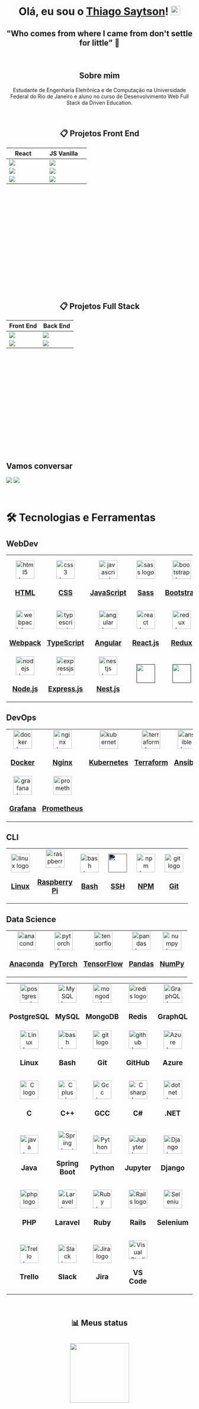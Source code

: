 <head>
<link rel="stylesheet" href="https://cdn.jsdelivr.net/gh/devicons/devicon@v2.15.1/devicon.min.css">
</head>
<h1 align="center">Olá, eu sou o <a href="https://tsaytson.github.io/" target="_blank">Thiago Saytson</a>! <img src="https://media.giphy.com/media/hvRJCLFzcasrR4ia7z/giphy.gif" width="25px"></h1> 
            
<h2 align='center'> "Who comes from where I came from don't settle for little" 🚀</h2>
<br>

<h2 align='center'>Sobre mim</h2>
<p style="text-align:center; text-justify:inter-character">Estudante de Engenharia Eletrônica e de Computação na Universidade Federal do Rio de Janeiro e aluno no curso de Desenvolvimento Web Full Stack da Driven Education.
</p>

<br>

<div align="center">
 
 ## 📋 Projetos Front End

<table height="350px">
  <thead >
    <tr>
      <th align="center" width="50%"> React <img src="https://user-images.githubusercontent.com/109693663/207225133-2a594a5a-56da-4b0c-91d8-8ad74eeacaab.png" width="13px"></th>
      <th align="center" width="50%">JS Vanilla <img src="https://user-images.githubusercontent.com/109693663/207225942-d775c6d2-1830-4054-b9d3-27ffdb9977dc.png" width="12px"></th>
    </tr>
  </thead>
  <tbody>
   <tr>
      <td>
        <a href="https://github.com/TSaytson/projeto11-trackit"><img src="https://github-readme-stats.vercel.app/api/pin/?username=TSaytson&repo=projeto11-trackit&title_color=7A7ADB&icon_color=2234AE&text_color=D3D3D3&bg_color=0,000000,130F60"></a>
      </td>
      <td>
        <a href="https://github.com/TSaytson/projeto04-parrotscardgame"><img src="https://github-readme-stats.vercel.app/api/pin/?username=TSaytson&repo=projeto04-parrotscardgame&title_color=7A7ADB&icon_color=2234AE&text_color=D3D3D3&bg_color=0,000000,130F60"></a>
      </td>
   </tr>
    <tr>
      <td>
        <a href="https://github.com/TSaytson/projeto10-cineflex"><img src="https://github-readme-stats.vercel.app/api/pin/?username=TSaytson&repo=projeto10-cineflex&title_color=7A7ADB&icon_color=2234AE&text_color=D3D3D3&bg_color=0,000000,130F60"></a>
      </td>
      <td>
        <a href="https://github.com/TSaytson/projeto03-driveneats"><img src="https://github-readme-stats.vercel.app/api/pin/?username=TSaytson&repo=projeto03-driveneats&title_color=7A7ADB&icon_color=2234AE&text_color=D3D3D3&bg_color=0,000000,130F60"></a>
      </td>
   </tr>
   <tr>
      <td>
        <a href="https://github.com/TSaytson/projeto08-jogodaforca"><img src="https://github-readme-stats.vercel.app/api/pin/?username=TSaytson&repo=projeto08-jogodaforca&title_color=7A7ADB&icon_color=2234AE&text_color=D3D3D3&bg_color=0,000000,130F60"></a>
      </td>
      <td>
        <a href="https://github.com/TSaytson/projeto06-buzzquizz"><img src="https://github-readme-stats.vercel.app/api/pin/?username=TSaytson&repo=projeto06-buzzquizz&title_color=7A7ADB&icon_color=2234AE&text_color=D3D3D3&bg_color=0,000000,130F60"></a>
      </td>
    </tr>
  </tbody>
</table>

&nbsp;

 ## 📋 Projetos Full Stack
 <table height="350px">
  <thead >
    <tr>
      <th align="center" width="50%">Front End </th>
      <th align="center" width="50%">Back End </th>
    </tr>
  </thead>
  <tbody>
   <tr>
      <td>
        <a href="https://github.com/TSaytson/projeto14-mywallet-front"><img src="https://github-readme-stats.vercel.app/api/pin/?username=TSaytson&repo=projeto14-mywallet-front&title_color=7A7ADB&icon_color=2234AE&text_color=D3D3D3&bg_color=0,000000,130F60"></a>
      </td>
      <td>
        <a href="https://github.com/TSaytson/projeto14-mywallet-back"><img src="https://github-readme-stats.vercel.app/api/pin/?username=TSaytson&repo=projeto14-mywallet-back&title_color=7A7ADB&icon_color=2234AE&text_color=D3D3D3&bg_color=0,000000,130F60"></a>
      </td>
   </tr>
    <tr>
      <td>
        <a href="https://github.com/TSaytson/linkr-front"><img src="https://github-readme-stats.vercel.app/api/pin/?username=TSaytson&repo=linkr-front&title_color=7A7ADB&icon_color=2234AE&text_color=D3D3D3&bg_color=0,000000,130F60"></a>
      </td>
      <td>
        <a href="https://github.com/TSaytson/linkr-back"><img src="https://github-readme-stats.vercel.app/api/pin/?username=TSaytson&repo=linkr-back&title_color=7A7ADB&icon_color=2234AE&text_color=D3D3D3&bg_color=0,000000,130F60"></a>
      </td>
   </tr>
  </tbody>
 </table>
</div>

## Vamos conversar
[<img  src="https://img.shields.io/badge/LinkedIn-0077B5?style=for-the-badge&logo=linkedin&logoColor=white" />][linkedin]
[<img  src="https://img.shields.io/badge/Gmail-D14836?style=for-the-badge&logo=gmail&logoColor=white" />][gmail]

&nbsp;

# 🛠  Tecnologias e Ferramentas

## WebDev
<table width='600px'>
  <tr align='center'>
    <td width='60px'>
      <a href='https://www.w3schools.com/html/' target='_blank'>
        <img src='https://cdn.jsdelivr.net/gh/devicons/devicon/icons/html5/html5-original.svg'
        height='50' alt='html5 logo'/>
        <h3>HTML</h3>
      </a>
    </td>
    <td width='60px'>
      <a href='https://www.w3schools.com/css/default.asp' target='_blank'>
        <img src='https://cdn.jsdelivr.net/gh/devicons/devicon/icons/css3/css3-original.svg'
        height='50' alt='css3 logo'>
        <h3>CSS </h3>
      </a>
    </td>
    <td width='60px'>
      <a href='https://www.w3schools.com/js/' target='_blank'>
        <img src='https://cdn.jsdelivr.net/gh/devicons/devicon/icons/javascript/javascript-original.svg'
        height='50' alt='javascript logo'>
        <h3>JavaScript </h3>
      </a>
    </td>
    <td width='60px'>
      <a href='https://sass-lang.com/' target='_blank'>
        <img src='https://cdn.jsdelivr.net/gh/devicons/devicon/icons/sass/sass-original.svg'
        height='50' alt='sass logo'>
        <h3>Sass </h3>
      </a>
    </td>
    <td width='60px'>
      <a href='https://getbootstrap.com/' target='_blank'>
        <img src='https://cdn.jsdelivr.net/gh/devicons/devicon/icons/bootstrap/bootstrap-original.svg'
        height='50' alt='bootstrap logo'>
        <h3>Bootstrap </h3>
      </a>
    </td>
    <td width='60px'>
      <a href='https://tailwindcss.com/' target='_blank'>
        <img src='https://cdn.jsdelivr.net/gh/devicons/devicon/icons/tailwindcss/tailwindcss-plain.svg'
        height='50' alt='tailwind css logo'>
        <h3>Tailwind CSS </h3>
      </a>
    </td>
  </tr>
  <tr align='center'>
    <td width='60px'>
      <a href='https://webpack.js.org/' target='_blank'>
        <img src='https://cdn.jsdelivr.net/gh/devicons/devicon/icons/webpack/webpack-original.svg' 
        height='50' alt='webpack logo'>
        <h3>Webpack</h3>
      </a>
    </td>
    <td width='60px'>
      <a href='https://www.typescriptlang.org/' target='_blank'>
        <img src='https://cdn.jsdelivr.net/gh/devicons/devicon/icons/typescript/typescript-original.svg'
        height='50' alt='typescript logo'>
        <h3>TypeScript </h3>
      </a>
    </td>
    <td width='60px'>
      <a href='https://angular.io/' target='_blank'>
        <img src='https://cdn.jsdelivr.net/gh/devicons/devicon/icons/angularjs/angularjs-original.svg'
        height='50' alt='angular logo'>
        <h3>Angular </h3>
      </a>
    </td>
    <td width='60px'>
      <a href='https://react.dev/' target='_blank'>
        <img src='https://cdn.jsdelivr.net/gh/devicons/devicon/icons/react/react-original.svg'
        height='50' alt='react logo'>
        <h3>React.js </h3>
      </a>
    </td>
    <td width='60px'>
      <a href='https://redux.js.org/' target='_blank'>
        <img src='https://cdn.jsdelivr.net/gh/devicons/devicon/icons/redux/redux-original.svg'
        height='50' alt='redux logo'>
        <h3>Redux </h3>
      </a>
    </td>
    <td width='60px'>
      <a href='https://nextjs.org/' target='_blank'>
        <img src='https://cdn.jsdelivr.net/gh/devicons/devicon/icons/nextjs/nextjs-original.svg'
        height='50' alt='nextjs logo' style='filter: invert(99%) sepia(95%) saturate(90%) hue-rotate(181deg) brightness(122%) contrast(100%)'>
        <h3>Next.js </h3>
      </a>
    </td>
  </tr>
  <tr align='center'>
    <td width='60px'>
      <a href='https://nodejs.org/en' target='_blank'>
        <img src='https://cdn.jsdelivr.net/gh/devicons/devicon/icons/nodejs/nodejs-original.svg'
        height='50' alt='nodejs logo'>
        <h3>Node.js </h3>
      </a>
    </td>
    <td width='60px'>
      <a href='https://expressjs.com/pt-br/' target='_blank'>
        <img src='https://skillicons.dev/icons?i=express'
        height='50' alt='expressjs logo'>
        <h3>Express.js </h3>
      </a>
    </td>
    <td width='60px'>
      <a href='https://nestjs.com/' target='_blank'>
        <img src='https://cdn.jsdelivr.net/gh/devicons/devicon/icons/nestjs/nestjs-plain.svg'
        height='50' alt='nestjs logo'>
        <h3> Nest.js</h3>
      </a>
    </td>
    <td width='60px'>
      <a href='' target='_blank'>
        <img src=''
        height='50' alt=''>
        <h3> </h3>
      </a>
    </td>
    <td width='60px'>
      <a href='' target='_blank'>
        <img src=''
        height='50' alt=''>
        <h3> </h3>
      </a>
    </td>
    <td width='60px'>
      <a href='' target='_blank'>
        <img src=''
        height='50' alt=''>
        <h3> </h3>
      </a>
    </td>
  </tr>
</table>

## DevOps
<table width='600px'>
  <tr align='center'>
    <td width='60px'>
      <a href='https://www.docker.com/' target='_blank'>
        <img src='https://cdn.jsdelivr.net/gh/devicons/devicon/icons/docker/docker-original.svg'
        height='50' alt='docker logo'>
        <h3>Docker </h3>
      </a>
    </td>
    <td width='60px'>
      <a href='https://www.nginx.com/' target='_blank'>
        <img src='https://cdn.jsdelivr.net/gh/devicons/devicon/icons/nginx/nginx-original.svg'
        height='50' alt='nginx logo'>
        <h3>Nginx</h3>
      </a>
    </td>
    <td width='60px'>
      <a href='https://kubernetes.io/' target='_blank'>
        <img src='https://cdn.jsdelivr.net/gh/devicons/devicon/icons/kubernetes/kubernetes-plain.svg'
        height='50' alt='kubernetes logo'>
        <h3>Kubernetes </h3>
      </a>
    </td>
    <td width='60px'>
      <a href='https://www.terraform.io/' target='_blank'>
        <img src='https://cdn.jsdelivr.net/gh/devicons/devicon/icons/terraform/terraform-original.svg'
        height='50' alt='terraform logo'>
        <h3>Terraform </h3>
      </a>
    </td>
    <td width='60px'>
      <a href='https://docs.ansible.com/' target='_blank'>
        <img src='https://cdn.jsdelivr.net/gh/devicons/devicon/icons/ansible/ansible-original.svg'
        height='50' alt='ansible logo'>
        <h3>Ansible </h3>
      </a>
    </td>
    <td width='60px'>
      <a href='https://www.jenkins.io/' target='_blank'>
        <img src='https://cdn.jsdelivr.net/gh/devicons/devicon/icons/jenkins/jenkins-original.svg'
        height='50' alt='jenkins logo'>
        <h3>Jenkins </h3>
      </a>
    </td>
  </tr>
  <tr align='center'>
    <td width='60px'>
      <a href='https://grafana.com/' target='_blank'>
        <img src='https://cdn.jsdelivr.net/gh/devicons/devicon/icons/grafana/grafana-original.svg'
        height='50' alt='grafana logo'>
        <h3>Grafana </h3>
      </a>
    </td>
    <td width='60px'>
      <a href='https://prometheus.io/' target='_blank'>
        <img src='https://cdn.jsdelivr.net/gh/devicons/devicon/icons/prometheus/prometheus-original.svg'
        height='50' alt='prometheus logo'>
        <h3>Prometheus</h3>
      </a>
    </td>
  </tr>
</table>

## CLI
<table width='550px'>
  <tr align='center'>
    <td width='60px'>
      <a href='https://www.linux.org/' target='_blank'>
        <img src='https://cdn.jsdelivr.net/gh/devicons/devicon/icons/linux/linux-original.svg'
        height='50' alt='linux logo'>
        <h3>Linux </h3>
      </a>
    </td>
    <td width='60px'>
      <a href='https://www.raspberrypi.org/' target='_blank'>
        <img src='https://cdn.jsdelivr.net/gh/devicons/devicon/icons/raspberrypi/raspberrypi-original.svg'
        height='50' alt='raspberry pi logo'>
        <h3> Raspberry Pi</h3>
      </a>
    </td>
    <td width='60px'>
      <a href='https://www.gnu.org/software/bash/' target='_blank'>
        <img src='https://cdn.simpleicons.org/gnubash/4EAA25'
        height='50' alt='bash logo'>
        <h3>Bash </h3>
      </a>
    </td>
    <td width='60px'>
      <a href='https://www.openssh.com/' target='_blank'>
        <img src='https://cdn.jsdelivr.net/gh/devicons/devicon/icons/ssh/ssh-original-wordmark.svg'
        height='50' alt='ssh logo' style='filter: invert(99%) sepia(95%) saturate(90%) hue-rotate(181deg) brightness(122%) contrast(100%)'>
        <h3>SSH </h3>
      </a>
    </td>
    <td width='60px'>
      <a href='https://www.npmjs.com/' target='_blank'>
        <img src='https://cdn.jsdelivr.net/gh/devicons/devicon/icons/npm/npm-original-wordmark.svg'
        height='50' alt='npm logo'>
        <h3>NPM </h3>
      </a>
    </td>
    <td width='60px'>
      <a href='https://git-scm.com/' target='_blank'>
        <img src='https://cdn.jsdelivr.net/gh/devicons/devicon/icons/git/git-original.svg'
        height='50' alt='git logo'>
        <h3>Git </h3>
      </a>
    </td>
  </tr>
</table>

## Data Science
<table width='550px'>
  <tr align='center'>
    <td width='60px'>
      <a href='https://www.anaconda.com/' target='_blank'>
        <img src='https://cdn.jsdelivr.net/gh/devicons/devicon/icons/anaconda/anaconda-original.svg'
        height='50' alt='anaconda logo'>
        <h3>Anaconda</h3>
      </a>
    </td>
    <td width='60px'>
      <a href='https://pytorch.org/' target='_blank'>
        <img src='https://cdn.jsdelivr.net/gh/devicons/devicon/icons/pytorch/pytorch-original.svg'
        height='50' alt='pytorch logo'>
        <h3>PyTorch</h3>
      </a>
    </td>
    <td width='60px'>
      <a href='https://www.tensorflow.org/' target='_blank'>
        <img src='https://cdn.jsdelivr.net/gh/devicons/devicon/icons/tensorflow/tensorflow-original.svg'
        height='50' alt='tensorflow logo'>
        <h3>TensorFlow</h3>
      </a>
    </td>
    <td width='60px'>
      <a href='https://pandas.pydata.org/' target='_blank'>
        <img src='https://cdn.jsdelivr.net/gh/devicons/devicon/icons/pandas/pandas-original.svg'
        height='50' alt='pandas logo'>
        <h3>Pandas</h3>
      </a>
    </td>
    <td width='60px'>
      <a href='https://numpy.org/' target='_blank'>
        <img src='https://cdn.jsdelivr.net/gh/devicons/devicon/icons/numpy/numpy-original.svg'
        height='50' alt='numpy logo'>
        <h3>NumPy</h3>
      </a>
    </td>
  </tr>
</table>
 <table width='75%'>
      <tr id='DB&Test' align='center'>
      <td>
          <img src="https://cdn.jsdelivr.net/gh/devicons/devicon/icons/postgresql/postgresql-original.svg" height="50" alt="postgresql logo"  />
          <h3> PostgreSQL </h3>
        </td>
        <td>
          <img src='https://cdn.jsdelivr.net/gh/devicons/devicon/icons/mysql/mysql-original.svg'
          height='50' alt='MySQL logo'>
          <h3> MySQL </h3>
        </td>
        <td>
          <img src="https://cdn.jsdelivr.net/gh/devicons/devicon/icons/mongodb/mongodb-original.svg" height="50" alt="mongodb logo"  />
          <h3> MongoDB </h3>
        </td>
        <td>
          <img src="https://cdn.jsdelivr.net/gh/devicons/devicon/icons/redis/redis-original.svg" height="50" alt="redis logo"  />
          <h3> Redis </h3>
        </td>
        <td>
          <img src='https://cdn.jsdelivr.net/gh/devicons/devicon/icons/graphql/graphql-plain-wordmark.svg'
          height='50' alt='GraphQL logo'/>
          <h3> GraphQL</h3>
        </td>
        <td>
          <img src="https://cdn.jsdelivr.net/gh/devicons/devicon/icons/jest/jest-plain.svg" height="50" alt="jest logo"  />
          <h3>Jest</h3>
        </td>
      </tr>
      <tr id='CMD' align='center'>
        <td>
          <img src='https://cdn.jsdelivr.net/gh/devicons/devicon/icons/linux/linux-original.svg'
          height='50' alt='Linux logo'>
          <h3> Linux </h3>
        </td>
        <td>
          <img src="https://cdn.simpleicons.org/gnubash/4EAA25" height="50" alt="bash logo"  />
          <h3> Bash </h3>
        </td>
        <td>
          <img src="https://cdn.jsdelivr.net/gh/devicons/devicon/icons/git/git-original.svg" height="50" alt="git logo"  />
          <h3> Git </h3>
        </td>
        <td>
          <img src="https://skillicons.dev/icons?i=github" height="50" alt="github logo"  />
          <h3> GitHub </h3>
        </td>
        <td>
          <img src="https://cdn.jsdelivr.net/gh/devicons/devicon/icons/azure/azure-original.svg"  height="50" alt="Azure logo"/>
          <h3> Azure </h3>
        </td>
        <td>
          <img src="https://cdn.jsdelivr.net/gh/devicons/devicon/icons/amazonwebservices/amazonwebservices-original.svg" height="50" alt="amazonwebservices logo"  />
          <h3> AWS </h3>
        </td>
      </tr>
      <tr id='C, C++, C#' align='center'>
      <td>
          <img src='https://cdn.jsdelivr.net/gh/devicons/devicon/icons/c/c-original.svg'
          height='50' alt='C logo'>
          <h3>C</h3>
        </td>
        <td>
          <img src="https://cdn.jsdelivr.net/gh/devicons/devicon/icons/cplusplus/cplusplus-original.svg" height="50" alt="C plus plus logo"  />
          <h3> C++ </h3>
        </td>
        <td>
          <img src='https://cdn.jsdelivr.net/gh/devicons/devicon/icons/gcc/gcc-original.svg'
          height='50' alt='Gcc logo'/>
          <h3> GCC </h3>
        </td>
        <td>
          <img src="https://cdn.jsdelivr.net/gh/devicons/devicon/icons/csharp/csharp-original.svg" height="50" alt="C sharp logo"  />
          <h3> C# </h3>
        </td>
        <td>
          <img src='https://cdn.jsdelivr.net/gh/devicons/devicon/icons/dot-net/dot-net-original.svg' height='50' alt='dot net logo'>
          <h3>.NET</h3>
        </td>
        <td>
          <img src='https://cdn.jsdelivr.net/gh/devicons/devicon/icons/dotnetcore/dotnetcore-original.svg'
          height='50' alt='Dot net core logo'/>
          <h3>.NET Core</h3>
        </td>
      </tr>
      <tr id='Python' align='center'>
        <td>
          <img src="https://cdn.jsdelivr.net/gh/devicons/devicon/icons/java/java-original.svg"
          height='50' alt='java logo' />
          <h3>Java</h3>
        </td>
        <td>
          <img src="https://cdn.jsdelivr.net/gh/devicons/devicon/icons/spring/spring-original.svg" 
          height='50' alt='Spring boot logo'/>
          <h3>Spring Boot</h3>
        </td>
        <td>
          <img src='https://cdn.jsdelivr.net/gh/devicons/devicon/icons/python/python-original-wordmark.svg'
          height='50' alt='Python logo'>
          <h3> Python </h3>
        </td>
        <td>
          <img src="https://cdn.jsdelivr.net/gh/devicons/devicon/icons/jupyter/jupyter-original-wordmark.svg" height='50' alt='Jupyter logo'>
          <h3>Jupyter</h3>
        </td>
        <td>
          <img src='https://cdn.jsdelivr.net/gh/devicons/devicon/icons/django/django-plain.svg'
          height='50' alt='Django logo' />
          <h3> Django </h3>
        </td>
        <td>
          <img src="https://cdn.jsdelivr.net/gh/devicons/devicon/icons/flask/flask-original.svg" 
          height='50' alt='Flask logo' style='filter: invert(99%) sepia(95%) saturate(90%) hue-rotate(181deg) brightness(122%) contrast(100%)'/>
          <h3> Flask</h3>
        </td>
      </tr>
      <tr id='PHP & Ruby' align='center'>
        <td>
          <img src='https://cdn.jsdelivr.net/gh/devicons/devicon/icons/php/php-original.svg'
          height='50' alt='php logo'>
          <h3> PHP </h3>
        </td>
        <td>
          <img src='https://cdn.jsdelivr.net/gh/devicons/devicon/icons/laravel/laravel-plain-wordmark.svg'
          height='50' alt='Laravel logo'>
          <h3> Laravel </h3>
        </td>
        <td>
          <img src='https://cdn.jsdelivr.net/gh/devicons/devicon/icons/ruby/ruby-original.svg'
          height='50' alt='Ruby logo'>
          <h3> Ruby </h3>
        </td>
        <td>
          <img src='https://cdn.jsdelivr.net/gh/devicons/devicon/icons/rails/rails-original-wordmark.svg'
          height='50' alt='Rails logo'>
          <h3>Rails</h3>
        </td>
        <td>
          <img src='https://cdn.jsdelivr.net/gh/devicons/devicon/icons/selenium/selenium-original.svg'
          height='50' alt='Selenium logo'>
          <h3> Selenium </h3>
        </td>
        <td>
          <img src="https://cdn.jsdelivr.net/gh/devicons/devicon/icons/apachekafka/apachekafka-original.svg" height='50' alt='Apache Kafka logo' style='filter: invert(99%) sepia(95%) saturate(90%) hue-rotate(181deg) brightness(122%) contrast(100%)'/>
          <h3>Apache Kafka</h3>
        </td>
      </tr>
      <tr id='Tools' align='center'>
        <td>
          <img src='https://cdn.jsdelivr.net/gh/devicons/devicon/icons/trello/trello-plain.svg'
          height='50' alt='Trello logo'>
          <h3> Trello </h3>
        </td>
        <td>
          <img src='https://cdn.jsdelivr.net/gh/devicons/devicon/icons/slack/slack-original.svg'
          height='50' alt='Slack logo'>
          <h3> Slack </h3>
        </td>
        <td>
          <img src='https://cdn.jsdelivr.net/gh/devicons/devicon/icons/jira/jira-original.svg'
          height='50' alt='Jira logo'>
          <h3> Jira </h3>
        </td>
        <td>
          <img src='https://cdn.jsdelivr.net/gh/devicons/devicon/icons/vscode/vscode-original.svg'
          height='50' alt='Visual Studio Code logo'>
          <h3>VS Code </h3>
        </td>
      </tr>
      <!-- <tr align='center'>
        <td>
          <img src=''
          height='50' alt=''>
          <h3> </h3>
        </td>
      </tr> -->
  </table>


&nbsp;

<div align="center">
 
## 📊 Meus status
 
 </div>
&nbsp;
<div align="center">
  <a href="https://github.com/TSaytson">
  <img height="160vh"src="https://github-readme-stats.vercel.app/api/top-langs?username=TSaytson&layout=compact&show_icons=true&line_height=10&title_color=7A7ADB&icon_color=2234AE&text_color=D3D3D3&bg_color=0,000000,130F60" alt=""/>
</div>

    
[linkedin]: https://www.linkedin.com/in/thiago-saytson/
[gmail]:mailto:thiagosaytson@poli.ufrj.br
